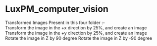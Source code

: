 # LuxPM_computer_vision


Transformed Images Present in this four folder :-  
Transform the image in the +x direction by 25%, and create an image
Transform the image in the +y direction by 25%, and create an image
Rotate the image in Z by 90 degree
Rotate the image in Z by -90 degree
